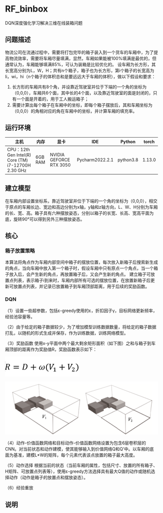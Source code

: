 # RF_binbox
DQN深度强化学习解决三维在线装箱问题

## 问题描述
物流公司在流通过程中，需要将打包完毕的箱子装入到一个货车的车厢中，为了提高物流效率，需要将车厢尽量填满，显然，车厢如果能被100%填满是最优的，但通常认为，车厢能够填满85%，可认为装箱是比较优化的。
设车厢为长方形，其长宽高分别为L，W，H；共有n个箱子，箱子也为长方形，第i个箱子的长宽高为li，wi，hi（n个箱子的体积总和是要远远大于车厢的体积），做以下假设和要求：
1. 长方形的车厢共有8个角，并设靠近驾驶室并位于下端的一个角的坐标为（0,0,0），车厢共6个面，其中长的4个面，以及靠近驾驶室的面是封闭的，只有一个面是开着的，用于工人搬运箱子；
2. 需要计算出每个箱子在车厢中的坐标，即每个箱子摆放后，其和车厢坐标为（0,0,0）的角相对应的角在车厢中的坐标，并计算车厢的填充率。

## 运行环境

 主机 |内存 | 显卡 | IDE | Python | torch 
-----|------|------|-----|--------|-----
CPU：12th Gen Intel(R) Core (TM) i7-12700H  2.30 GHz | 6GB RAM | NVIDIA GEFORCE RTX 3050 | Pycharm2022.2.1 | python3.8 | 1.13.0

## 建立模型
在车厢内部设置坐标系，靠近驾驶室并位于下端的一个角的坐标为（0,0,0），相交于原点的车厢长边、宽边和高边分别为x轴，y轴和z轴方向，L、W、H分别为车厢的长、宽、高。箱子具有六种摆放姿态，分别以箱子的长宽、长高、宽高平面为底，旋转90°可以得到另外三种摆放姿态。

## 核心
### 箱子放置策略
本算法将角点作为车厢内部空间中箱子的摆放位置，每次放入新箱子后搜索新生成的角点，当向车厢中放入第一个箱子时，假设车厢中只有原点一个角点，当一个箱子放入后，会产生新的角点，再放置箱子后，又会产生新的角点。
建立箱子可放置点列表，表示箱子i到来时，车厢内部所有可选的摆放位置，在放置新箱子后更新可放置点列表，并记录已放置箱子到车厢顶部距离，用于后续的奖励函数。
### DQN

（1）设置一些超参数，包括ε-greedy使用的ε，折扣因子γ，目标网络更新频率，经验池容量等。

（2）由于给定的箱子数据较少，为了增加模型训练数据数量，将给定的箱子数据打乱，以随机的形式生成并保存，作为训练数据，训练网络模型。

（3）奖励函数
使用x-y平面中两个最大剩余矩形面积（如下图）之和与箱子到车厢顶部的距离作为奖励值R，奖励函数表示如下：


![image](https://github.com/1024-program/RF_binbox/blob/main/images/%E5%9B%BE%E7%89%872.png)

![image](https://github.com/1024-program/RF_binbox/blob/main/images/%E5%9B%BE%E7%89%871.png)

（4）动作-价值函数网络和目标动作-价值函数网络设置为包含6层卷积层的CNN。对当前状态和动作建模，使其能够输入到价值网络Q和Q’中。以车厢的底面为基准，建模L*W的矩阵，每个元素代表该点放置的箱子最大高度。

（5）动作选择
根据当前的状态（当前车厢的属性，包括尺寸、放置的所有箱子、H矩阵、可放置点列表等），使用ε-greedy方法选择具有最大Q值的动作或随机选择动作（动作是箱子的放置点和摆放姿态）。

（6）经验重放

## 说明

